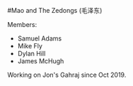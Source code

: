 #Mao and The Zedongs (毛泽东)

Members:
- Samuel Adams
- Mike Fly
- Dylan Hill
- James McHugh

Working on Jon's Gahraj since Oct 2019.
